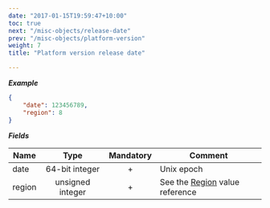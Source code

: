 ```yaml
---
date: "2017-01-15T19:59:47+10:00"
toc: true
next: "/misc-objects/release-date"
prev: "/misc-objects/platform-version"
weight: 7
title: "Platform version release date"

---
```


***Example***

```json
{
    "date": 123456789,
    "region": 8
}
```

***Fields***

| Name   | Type             | Mandatory | Comment |
| ------ |:----------------:|:---------:| ------- |
| date   | 64-bit integer   |     +     | Unix epoch |
| region | unsigned integer |     +     | See the [Region](../../enum-fields/region) value reference |
